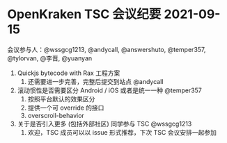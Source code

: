 # OpenKraken TSC 会议纪要 2021-09-15

会议参与人：@wssgcg1213, @andycall, @answershuto, @temper357, @tylorvan, @李晋, @yuanyan

1. Quickjs bytecode with Rax 工程方案
   1. 还需要进一步完善，完整后提交到站点 @andycall
2. 滚动惯性是否需要区分 Android / iOS 或者是统一一种 @temper357
   1. 按照平台默认的效果区分
   2. 提供一个可 override 的接口
   3. overscroll-behavior
3. 关于是否引入更多 (包括外部社区) 同学参与 TSC @wssgcg1213
   1. 欢迎，TSC 成员可以以 issue 形式推荐，下次 TSC 会议安排一起参加


